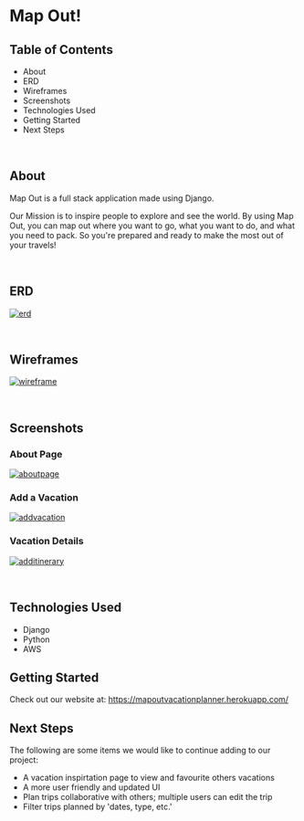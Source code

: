 # Map Out!

## Table of Contents 
- About 
- ERD
- Wireframes 
- Screenshots 
- Technologies Used 
- Getting Started 
- Next Steps 

<br>

## About

Map Out is a full stack application made using Django.

Our Mission is to inspire people to explore and see the world. By using Map Out, you can map out where you want to go, what you want to do, and what you need to pack. So you're prepared and ready to make the most out of your travels!

<br> 

## ERD

<a href="https://ibb.co/HN3P3qx"><img src="https://i.ibb.co/SQGmGBd/erd.jpg" alt="erd" border="0" /></a>

<br>

## Wireframes 

<a href="https://ibb.co/KKFPbCc"><img src="https://i.ibb.co/6XgMr6c/wireframe.jpg" alt="wireframe" border="0" /></a>

<br> 

## Screenshots

### About Page 

<a href="https://ibb.co/2h7WP11"><img src="https://i.ibb.co/YQ7P8FF/aboutpage.jpg" alt="aboutpage" border="0" /></a>

### Add a Vacation

<a href="https://ibb.co/6mDzjwP"><img src="https://i.ibb.co/t4YgVKs/addvacation.jpg" alt="addvacation" border="0" /></a>

### Vacation Details 

<a href="https://ibb.co/V3RczYM"><img src="https://i.ibb.co/mSkV25h/additinerary.jpg" alt="additinerary" border="0" /></a>

<br> 

## Technologies Used 

- Django
- Python 
- AWS 

## Getting Started 

Check out our website at: https://mapoutvacationplanner.herokuapp.com/

## Next Steps 

The following are some items we would like to continue adding to our project: 

- A vacation inspirtation page to view and favourite others vacations 
- A more user friendly and updated UI 
- Plan trips collaborative with others; multiple users can edit the trip 
- Filter trips planned by 'dates, type, etc.' 